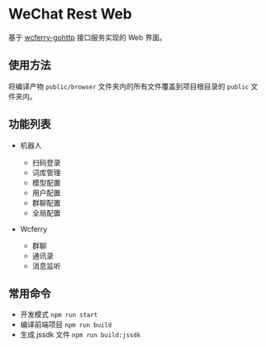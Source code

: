 # WeChat Rest Web

基于 [wcferry-gohttp](https://github.com/opentdp/wechat-rest/tree/master/httpd) 接口服务实现的 Web 界面。

## 使用方法

 将编译产物 `public/browser` 文件夹内的所有文件覆盖到项目根目录的 `public` 文件夹内。

## 功能列表

- 机器人
  - 扫码登录
  - 词库管理
  - 模型配置
  - 用户配置
  - 群聊配置
  - 全局配置

- Wcferry
  - 群聊
  - 通讯录
  - 消息监听

## 常用命令

- 开发模式 `npm run start`
- 编译前端项目 `npm run build`
- 生成 jssdk 文件 `npm run build:jssdk`
